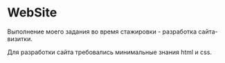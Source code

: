# WebSite
Выполнение моего задания во время стажировки - разработка сайта-визитки.

Для разработки сайта требовались минимальные знания html и css.
